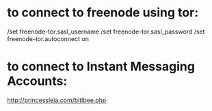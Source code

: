 to connect to freenode using tor:
=================================
/set freenode-tor.sasl_username <REGISTERED NICKNAME>
/set freenode-tor.sasl_password <MY NICKSERV PASSWORDHERE>
/set freenode-tor.autoconnect on

to connect to Instant Messaging Accounts:
=========================================
http://princessleia.com/bitlbee.php